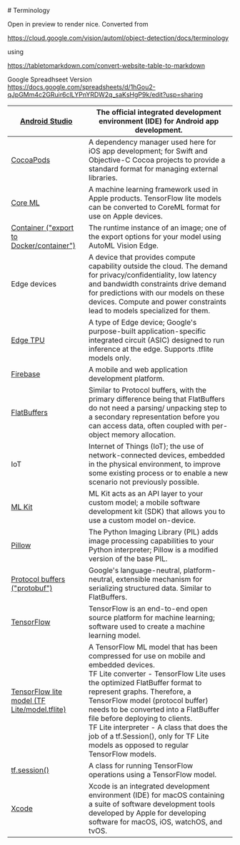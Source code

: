 # Terminology

Open in preview to render nice.
Converted from 

https://cloud.google.com/vision/automl/object-detection/docs/terminology

using 

https://tabletomarkdown.com/convert-website-table-to-markdown

Google Spreadhseet Version
https://docs.google.com/spreadsheets/d/1hGou2-qJpGMm4c2GRuir6clLYPnYRDW2q_saKsHgP9k/edit?usp=sharing


| [Android Studio](https://developer.android.com/studio)                                                                          | The official integrated development environment (IDE) for Android app development.                                                                                                                                                                                                                                                                                                                                                                       |
| ------------------------------------------------------------------------------------------------------------------------------- | -------------------------------------------------------------------------------------------------------------------------------------------------------------------------------------------------------------------------------------------------------------------------------------------------------------------------------------------------------------------------------------------------------------------------------------------------------- |
| [CocoaPods](https://cocoapods.org/)                                                                                             | A dependency manager used here for iOS app development; for Swift and Objective-C Cocoa projects to provide a standard format for managing external libraries.                                                                                                                                                                                                                                                                                           |
| [Core ML](https://www.google.com/url?q=https://developer.apple.com/documentation/coreml)                                        | A machine learning framework used in Apple products. TensorFlow lite models can be converted to CoreML format for use on Apple devices.                                                                                                                                                                                                                                                                                                                  |
| [Container ("export to Docker/container")](https://www.google.com/url?q=https://www.docker.com/resources/what-container)        | The runtime instance of an image; one of the export options for your model using AutoML Vision Edge.                                                                                                                                                                                                                                                                                                                                                     |
| Edge devices                                                                                                                    | A device that provides compute capability outside the cloud. The demand for privacy/confidentiality, low latency and bandwidth constraints drive demand for predictions with our models on these devices. Compute and power constraints lead to models specialized for them.                                                                                                                                                                             |
| [Edge TPU](https://www.google.com/url?q=https://cloud.google.com/edge-tpu/)                                                     | A type of Edge device; Google's purpose-built application-specific integrated circuit (ASIC) designed to run inference at the edge. Supports .tflite models only.                                                                                                                                                                                                                                                                                        |
| [Firebase](https://firebase.google.com/)                                                                                        | A mobile and web application development platform.                                                                                                                                                                                                                                                                                                                                                                                                       |
| [FlatBuffers](https://www.google.com/url?q=https://google.github.io/flatbuffers/)                                               | Similar to Protocol buffers, with the primary difference being that FlatBuffers do not need a parsing/ unpacking step to a secondary representation before you can access data, often coupled with per-object memory allocation.                                                                                                                                                                                                                         |
| IoT                                                                                                                             | Internet of Things (IoT); the use of network-connected devices, embedded in the physical environment, to improve some existing process or to enable a new scenario not previously possible.                                                                                                                                                                                                                                                              |
| [ML Kit](https://developers.google.com/ml-kit/)                                                                                 | ML Kit acts as an API layer to your custom model; a mobile software development kit (SDK) that allows you to use a custom model on-device.                                                                                                                                                                                                                                                                                                               |
| [Pillow](https://pillow.readthedocs.io/en/stable/handbook/overview.html)                                                        | The Python Imaging Library (PIL) adds image processing capabilities to your Python interpreter; Pillow is a modified version of the base PIL.                                                                                                                                                                                                                                                                                                            |
| [Protocol buffers ("protobuf")](https://github.com/protocolbuffers/protobuf#protocol-buffers---googles-data-interchange-format) | Google's language-neutral, platform-neutral, extensible mechanism for serializing structured data. Similar to FlatBuffers.                                                                                                                                                                                                                                                                                                                               |
| [TensorFlow](https://www.tensorflow.org/)                                                                                       | TensorFlow is an end-to-end open source platform for machine learning; software used to create a machine learning model.                                                                                                                                                                                                                                                                                                                                 |
| [TensorFlow lite model (TF Lite/model.tflite)](https://www.tensorflow.org/lite)                                                 | A TensorFlow ML model that has been compressed for use on mobile and embedded devices.<br>TF Lite converter - TensorFlow Lite uses the optimized FlatBuffer format to represent graphs. Therefore, a TensorFlow model (protocol buffer) needs to be converted into a FlatBuffer file before deploying to clients.<br>TF Lite interpreter - A class that does the job of a tf.Session(), only for TF Lite models as opposed to regular TensorFlow models. |
| [tf.session()](https://www.tensorflow.org/api_docs/python/tf/Session)                                                           | A class for running TensorFlow operations using a TensorFlow model.                                                                                                                                                                                                                                                                                                                                                                                      |
| [Xcode](https://developer.apple.com/xcode/)                                                                                     | Xcode is an integrated development environment (IDE) for macOS containing a suite of software development tools developed by Apple for developing software for macOS, iOS, watchOS, and tvOS.                                                                                                                                                                                                                                                            |